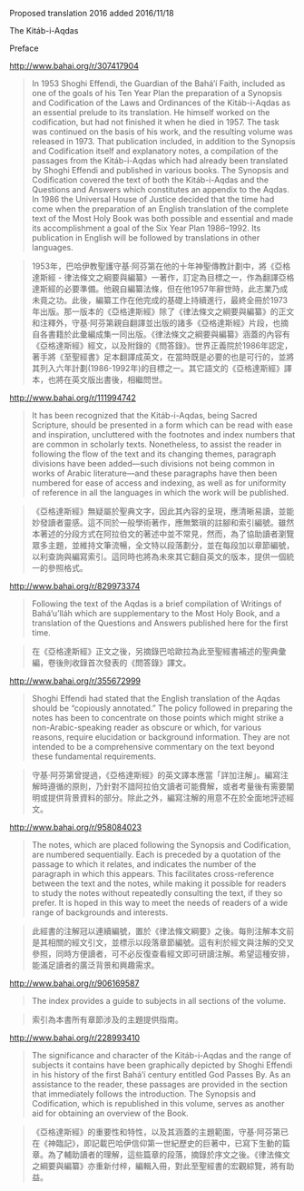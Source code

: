 Proposed translation 2016 added 2016/11/18

The Kitáb-i-Aqdas

Preface

http://www.bahai.org/r/307417904

>In 1953 Shoghi Effendi, the Guardian of the Bahá’í Faith, included as one of the goals of his Ten Year Plan the preparation of a Synopsis and Codification of the Laws and Ordinances of the Kitáb-i-Aqdas as an essential prelude to its translation. He himself worked on the codification, but had not finished it when he died in 1957. The task was continued on the basis of his work, and the resulting volume was released in 1973. That publication included, in addition to the Synopsis and Codification itself and explanatory notes, a compilation of the passages from the Kitáb-i-Aqdas which had already been translated by Shoghi Effendi and published in various books. The Synopsis and Codification covered the text of both the Kitáb-i-Aqdas and the Questions and Answers which constitutes an appendix to the Aqdas. In 1986 the Universal House of Justice decided that the time had come when the preparation of an English translation of the complete text of the Most Holy Book was both possible and essential and made its accomplishment a goal of the Six Year Plan 1986–1992. Its publication in English will be followed by translations in other languages.

>1953年，巴哈伊教聖護守基·阿芬第在他的十年神聖傳教計劃中，將《亞格達斯經 - 律法條文之綱要與編纂》一著作，訂定為目標之一，作為翻譯亞格達斯經的必要準備。他親自編纂法條，但在他1957年辭世時，此志業乃成未竟之功。此後，編纂工作在他完成的基礎上持續進行，最終全冊於1973年出版。那一版本的《亞格達斯經》除了《律法條文之綱要與編纂》的正文和注釋外，守基·阿芬第親自翻譯並出版的諸多《亞格達斯經》片段，也摘自各書籍於此彙編成集一同出版。《律法條文之綱要與編纂》涵蓋的內容有《亞格達斯經》經文，以及附錄的《問答錄》。世界正義院於1986年認定，著手將《至聖經書》足本翻譯成英文，在當時既是必要的也是可行的，並將其列入六年計劃(1986-1992年)的目標之一。其它語文的《亞格達斯經》譯本，也將在英文版出書後，相繼問世。

http://www.bahai.org/r/111994742

>It has been recognized that the Kitáb-i-Aqdas, being Sacred Scripture, should be presented in a form which can be read with ease and inspiration, uncluttered with the footnotes and index numbers that are common in scholarly texts. Nonetheless, to assist the reader in following the flow of the text and its changing themes, paragraph divisions have been added—such divisions not being common in works of Arabic literature—and these paragraphs have then been numbered for ease of access and indexing, as well as for uniformity of reference in all the languages in which the work will be published.

>《亞格達斯經》無疑屬於聖典文字，因此其內容的呈現，應清晰易讀，並能妙發讀者靈感。這不同於一般學術著作，應無繁瑣的註腳和索引編號。雖然本著述的分段方式在阿拉伯文的著述中並不常見，然而，為了協助讀者瀏覽眾多主題，並維持文筆流暢，全文特以段落劃分，並在每段加以章節編號，以利查詢與編寫索引。這同時也將為未來其它翻自英文的版本，提供一個統一的參照格式。

http://www.bahai.org/r/829973374

>Following the text of the Aqdas is a brief compilation of Writings of Bahá’u’lláh which are supplementary to the Most Holy Book, and a translation of the Questions and Answers published here for the first time.

>在《亞格達斯經》正文之後，另摘錄巴哈歐拉為此至聖經書補述的聖典彙編，卷後則收錄首次發表的《問答錄》譯文。

http://www.bahai.org/r/355672999

>Shoghi Effendi had stated that the English translation of the Aqdas should be “copiously annotated.” The policy followed in preparing the notes has been to concentrate on those points which might strike a non-Arabic-speaking reader as obscure or which, for various reasons, require elucidation or background information. They are not intended to be a comprehensive commentary on the text beyond these fundamental requirements.

>守基·阿芬第曾提過，《亞格達斯經》的英文譯本應當「詳加注解」。編寫注解時遵循的原則，乃針對不諳阿拉伯文讀者可能費解，或者考量後有需要闡明或提供背景資料的部分。除此之外，編寫注解的用意不在於全面地評述經文。

http://www.bahai.org/r/958084023

>The notes, which are placed following the Synopsis and Codification, are numbered sequentially. Each is preceded by a quotation of the passage to which it relates, and indicates the number of the paragraph in which this appears. This facilitates cross-reference between the text and the notes, while making it possible for readers to study the notes without repeatedly consulting the text, if they so prefer. It is hoped in this way to meet the needs of readers of a wide range of backgrounds and interests.

>此經書的注解冠以連續編號，置於《律法條文綱要》之後。每則注解本文前是其相關的經文引文，並標示以段落章節編號。這有利於經文與注解的交叉參照，同時方便讀者，可不必反復查看經文即可研讀注解。希望這種安排，能滿足讀者的廣泛背景和興趣需求。

http://www.bahai.org/r/906169587

>The index provides a guide to subjects in all sections of the volume.

>索引為本書所有章節涉及的主題提供指南。

http://www.bahai.org/r/228993410

>The significance and character of the Kitáb-i-Aqdas and the range of subjects it contains have been graphically depicted by Shoghi Effendi in his history of the first Bahá’í century entitled God Passes By. As an assistance to the reader, these passages are provided in the section that immediately follows the introduction. The Synopsis and Codification, which is republished in this volume, serves as another aid for obtaining an overview of the Book.

>《亞格達斯經》的重要性和特性，以及其涵蓋的主題範圍，守基·阿芬第已在《神臨記》，即記載巴哈伊信仰第一世紀歷史的巨著中，已寫下生動的篇章。為了輔助讀者的理解，這些篇章的段落，摘錄於序文之後。《律法條文之綱要與編纂》亦重新付梓，編輯入冊，對此至聖經書的宏觀綜覽，將有助益。
